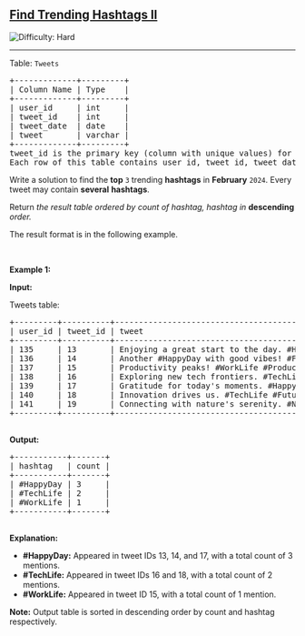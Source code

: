 <h2><a href="https://leetcode.com/problems/find-trending-hashtags-ii">Find Trending Hashtags II </a></h2> <img src='https://img.shields.io/badge/Difficulty-Hard-red' alt='Difficulty: Hard' /><hr><p>Table: <code>Tweets</code></p>

<pre>
+-------------+---------+
| Column Name | Type    |
+-------------+---------+
| user_id     | int     |
| tweet_id    | int     |
| tweet_date  | date    |
| tweet       | varchar |
+-------------+---------+
tweet_id is the primary key (column with unique values) for this table.
Each row of this table contains user_id, tweet_id, tweet_date and tweet.
</pre>

<p>Write a solution to find the <strong>top</strong> <code>3</code> trending <strong>hashtags</strong> in <strong>February</strong> <code>2024</code>. Every tweet may contain <strong>several</strong> <strong>hashtags</strong>.</p>

<p>Return <em>the result table ordered by count of hashtag, hashtag in </em><strong>descending</strong><em> order.</em></p>

<p>The result format is in the following example.</p>

<p>&nbsp;</p>
<p><strong class="example">Example 1:</strong></p>

<div class="example-block">
<p><strong>Input:</strong></p>

<p>Tweets table:</p>

<pre class="example-io">
+---------+----------+------------------------------------------------------------+------------+
| user_id | tweet_id | tweet                                                      | tweet_date |
+---------+----------+------------------------------------------------------------+------------+
| 135     | 13       | Enjoying a great start to the day. #HappyDay #MorningVibes | 2024-02-01 |
| 136     | 14       | Another #HappyDay with good vibes! #FeelGood               | 2024-02-03 |
| 137     | 15       | Productivity peaks! #WorkLife #ProductiveDay               | 2024-02-04 |
| 138     | 16       | Exploring new tech frontiers. #TechLife #Innovation        | 2024-02-04 |
| 139     | 17       | Gratitude for today&#39;s moments. #HappyDay #Thankful         | 2024-02-05 |
| 140     | 18       | Innovation drives us. #TechLife #FutureTech                | 2024-02-07 |
| 141     | 19       | Connecting with nature&#39;s serenity. #Nature #Peaceful       | 2024-02-09 |
+---------+----------+------------------------------------------------------------+------------+
 </pre>

<p><strong>Output:</strong></p>

<pre class="example-io">
+-----------+-------+
| hashtag   | count |
+-----------+-------+
| #HappyDay | 3     |
| #TechLife | 2     |
| #WorkLife | 1     |
+-----------+-------+

</pre>

<p><strong>Explanation:</strong></p>

<ul>
	<li><strong>#HappyDay:</strong> Appeared in tweet IDs 13, 14, and 17, with a total count of 3 mentions.</li>
	<li><strong>#TechLife:</strong> Appeared in tweet IDs 16 and 18, with a total count of 2 mentions.</li>
	<li><strong>#WorkLife:</strong> Appeared in tweet ID 15, with a total count of 1 mention.</li>
</ul>

<p><b>Note:</b> Output table is sorted in descending order by count and hashtag respectively.</p>
</div>
